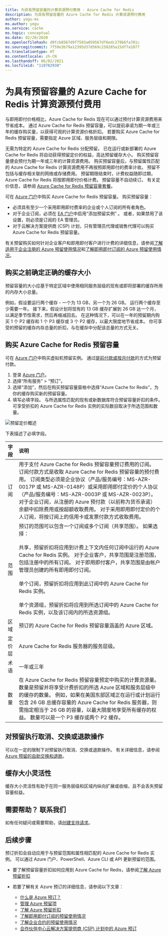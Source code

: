 ```yaml
---
title: 为具有预留容量的计算资源预付费用 - Azure Cache for Redis
description: 为具有预留容量的 Azure Cache for Redis 计算资源预付费用
author: yegu-ms
ms.author: yegu
ms.service: cache
ms.topic: conceptual
ms.date: 02/20/2020
ms.openlocfilehash: d9fcb8567d9f7593a059567df6edc279b6fa701c
ms.sourcegitcommit: 7f59e3b79a12395d37d569c250285a15df7a1077
ms.translationtype: HT
ms.contentlocale: zh-CN
ms.lasthandoff: 06/02/2021
ms.locfileid: "110782938"
---
```

# <a name="prepay-for-azure-cache-for-redis-compute-resources-with-reserved-capacity"></a>为具有预留容量的 Azure Cache for Redis 计算资源预付费用

与即用即付价格相比，Azure Cache for Redis 现在可以通过预付计算资源费用来节省成本。 通过 Azure Cache for Redis 预留容量，可以提前承诺为期一年或三年的缓存购买量，以获得可观的计算资源价格折扣。 若要购买 Azure Cache for Redis 预留容量，需要指定 Azure 区域、服务层级和期限。

无需为特定的 Azure Cache for Redis 分配预留。 已在运行或新部署的 Azure Cache for Redis 将自动获得预留定价的权益，高达预留缓存大小。 购买预留容量便会预付为期一年或三年的计算资源费用。 购买预留容量后，与预留属性匹配的 Azure Cache for Redis 计算资源费用不再按照即用即付的费率计收。 预留不包括与缓存相关联的网络或存储费用。 预留期限结束时，计费权益随即过期，Azure Cache for Redis 将按即用即付价格计费。 预留容量不自动续订。 有关定价信息，请参阅 [Azure Cache for Redis 预留容量套餐](https://azure.microsoft.com/pricing/details/cache)。

可在 [Azure 门户](https://portal.azure.com/)中购买 Azure Cache for Redis 预留容量。 购买预留容量：

* 必须具有至少一个采用即用即付费率的企业或个人订阅的所有者角色。
* 对于企业订阅，必须在 [EA 门户](https://ea.azure.com/)中启用“添加预留实例”  。 或者，如果禁用了该设置，则必须是订阅的 EA 管理员。
* 对于云解决方案提供商 (CSP) 计划，只有管理员代理或销售代理可以购买 Azure Cache for Redis 预留容量。

有关预留购买如何针对企业客户和即用即付客户进行计费的详细信息，请参阅[了解适用于企业注册的 Azure 预留使用情况](../cost-management-billing/reservations/understand-reserved-instance-usage-ea.md)和[了解即用即付订阅的 Azure 预留使用情况](../cost-management-billing/reservations/understand-reserved-instance-usage.md)。


## <a name="determine-the-right-cache-size-before-purchase"></a>购买之前确定正确的缓存大小

预留容量的大小应基于特定区域中使用相同服务层级的现有或即将部署的缓存所用的内存大小总量。

例如，假设要运行两个缓存 - 一个为 13 GB，另一个为 26 GB。 运行两个缓存至少需要一年。 接下来，假设计划将现有的 13 GB 缓存扩展到 26 GB 达一个月，以满足季节性需求，然后再缩减回去。 在这种情况下，可以在一年的预留期内购买 1 个 P2 缓存和 1 个 P3 缓存或 3 个 P2 缓存，以最大限度地节省成本。 你可享受的预留的缓存内存总量的折扣，与在缓存中分配该总量的方式无关。


## <a name="buy-azure-cache-for-redis-reserved-capacity"></a>购买 Azure Cache for Redis 预留容量

可在 [Azure 门户](https://portal.azure.com/#blade/Microsoft_Azure_Reservations/CreateBlade/)中购买虚拟机预留实例。 通过[提前付款或按月付款](../cost-management-billing/reservations/prepare-buy-reservation.md)的方式为预留付款。

1. 登录 [Azure 门户](https://portal.azure.com/)。
2. 选择“所有服务” > “预订”。
3. 选择“添加”，然后在购买预留容量窗格中选择“Azure Cache for Redis”，为你的缓存购买新的预留容量。 
4. 填写必填字段。 与所选属性匹配的现有或新数据库符合预留容量折扣的条件。 可享受折扣的 Azure Cache for Redis 实例的实际数目取决于所选范围和数量。


![预留定价概述](media/cache-reserved-pricing/cache-reserved-price.png)


下表描述了必填字段。

| 字段 | 说明 |
| :------------ | :------- |
| 订阅   | 用于支付 Azure Cache for Redis 预留容量预订费用的订阅。 订阅付款方式是收取 Azure Cache for Redis 预留容量的预付费用。 订阅类型必须是企业协议（产品/服务编号：MS-AZR-0017P 或 MS-AZR-0148P）或采用即用即付定价的个人协议（产品/服务编号：MS-AZR-0003P 或 MS-AZR-0023P）。 对于企业订阅，从注册的 Azure 预付款（以前称为货币承诺）余额中扣除费用或按超额收取费用。 对于采用即用即付定价的个人订阅，将按订阅上的信用卡或发票付款方式收取费用。
| 范围 | 预订的范围可以包含一个订阅或多个订阅（共享范围）。 如果选择： </br></br> 共享，预留折扣将应用到计费上下文内任何订阅中运行的 Azure Cache for Redis 实例。 对于企业客户，共享范围是注册范围，包括注册中的所有订阅。 对于即用即付客户，共享范围是由帐户管理员创建的所有即用即付订阅。</br></br> 单个订阅，预留折扣将应用到此订阅中的 Azure Cache for Redis 实例。 </br></br> 单个资源组，预留折扣将应用到所选订阅中的 Azure Cache for Redis 实例，以及该订阅内的所选资源组。
| 区域 | 预订的 Azure Cache for Redis 预留容量涵盖的 Azure 区域。
| 定价层 | Azure Cache for Redis 服务器的服务层级。
| 术语 | 一年或三年
| 数量 | 在 Azure Cache for Redis 预留容量预定中购买的计算资源量。 数量是预留并将享受计费折扣的所选 Azure 区域和服务层级中的缓存的数量。 例如，如果在美国东部区域正在运行或计划运行包含 26 GB 总缓存容量的 Azure Cache for Redis 服务器，则需指定相当于 26 GB 的容量，以最大限度地享受所有缓存的权益。 数量可以是一个 P3 缓存或两个 P2 缓存。

## <a name="cancel-exchange-or-refund-reservations"></a>对预留执行取消、交换或退款操作

可以在一定的限制下对预留执行取消、交换或退款操作。 有关详细信息，请参阅 [Azure 预留的自助交换和退款](../cost-management-billing/reservations/exchange-and-refund-azure-reservations.md)。

## <a name="cache-size-flexibility"></a>缓存大小灵活性

缓存大小灵活性有助于在同一服务层级和区域内纵向扩展或收缩，且不会丢失预留容量权益。

## <a name="need-help-contact-us"></a>需要帮助？ 联系我们

如有任何疑问或需要帮助，请[创建支持请求](https://portal.azure.com/#blade/Microsoft_Azure_Support/HelpAndSupportBlade/newsupportrequest)。

## <a name="next-steps"></a>后续步骤

预订折扣会自动应用于与预留范围和属性相匹配的 Azure Cache for Redis 实例。 可以通过 Azure 门户、PowerShell、Azure CLI 或 API 更新预留的范围。

*  要了解预留容量折扣如何应用到 Azure Cache for Redis，请参阅[了解 Azure 预留折扣](../cost-management-billing/reservations/understand-azure-cache-for-redis-reservation-charges.md)

* 若要了解有关 Azure 预订的详细信息，请参阅以下文章：

    * [什么是 Azure 预订？](../cost-management-billing/reservations/save-compute-costs-reservations.md)
    * [管理 Azure 预留项](../cost-management-billing/reservations/manage-reserved-vm-instance.md)
    * [了解 Azure 预留折扣](../cost-management-billing/reservations/understand-reservation-charges.md)
    * [了解即用即付订阅的预留使用情况](../cost-management-billing/reservations/understand-reservation-charges-mysql.md)
    * [了解企业合约的预留使用情况](../cost-management-billing/reservations/understand-reserved-instance-usage-ea.md)
    * [合作伙伴中心云解决方案提供商 (CSP) 计划中的 Azure 预订](/partner-center/azure-reservations)